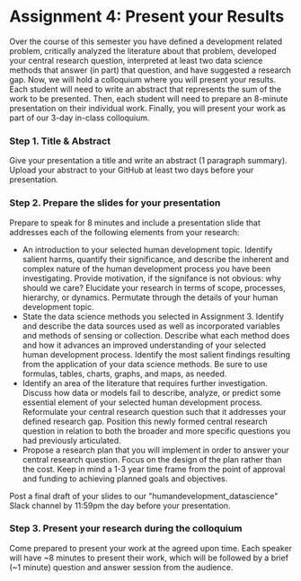 # Assignment 4: Present your Results

Over the course of this semester you have defined a development related problem, critically analyzed the literature about that problem, developed your central research question, interpreted at least two data science methods that answer (in part) that question, and have suggested a research gap. Now, we will hold a colloquium where you will present your results. Each student will need to write an abstract that represents the sum of the work to be presented. Then, each student will need to prepare an 8-minute presentation on their individual work. Finally, you will present your work as part of our 3-day in-class colloquium.

### Step 1. Title & Abstract

Give your presentation a title and write an abstract (1 paragraph summary). Upload your abstract to your GitHub at least two days before your presentation.

### Step 2. Prepare the slides for your presentation

Prepare to speak for 8 minutes and include a presentation slide that addresses each of the following elements from your research:

* An introduction to your selected human development topic. Identify salient harms, quantify their significance, and describe the inherent and complex nature of the human development process you have been investigating. Provide motivation, if the signifance is not obvious: why should we care? Elucidate your research in terms of scope, processes, hierarchy, or dynamics. Permutate through the details of your human development topic.
* State the data science methods you selected in Assignment 3. Identify and describe the data sources used as well as incorporated variables and methods of sensing or collection. Describe what each method does and how it advances an improved understanding of your selected human development process. Identify the most salient findings resulting from the application of your data science methods. Be sure to use formulas, tables, charts, graphs, and maps, as needed.
* Identify an area of the literature that requires further investigation. Discuss how data or models fail to describe, analyze, or predict some essential element of your selected human development process. Reformulate your central research question such that it addresses your defined research gap. Position this newly formed central research question in relation to both the broader and more specific questions you had previously articulated.
* Propose a research plan that you will implement in order to answer your central research question. Focus on the design of the plan rather than the cost. Keep in mind a 1-3 year time frame from the point of approval and funding to achieving planned goals and objectives.

Post a final draft of your slides to our "humandevelopment_datascience" Slack channel by 11:59pm the day before your presentation.

### Step 3. Present your research during the colloquium

Come prepared to present your work at the agreed upon time. Each speaker will have ~8 minutes to present their work, which will be followed by a brief (~1 minute) question and answer session from the audience.
